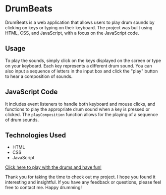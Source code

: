 # DrumBeats

DrumBeats is a web application that allows users to play drum sounds by clicking on keys or typing on their keyboard. The project was built using HTML, CSS, and JavaScript, with a focus on the JavaScript code.

## Usage

To play the sounds, simply click on the keys displayed on the screen or type on your keyboard. Each key represents a different drum sound. You can also input a sequence of letters in the input box and click the "play" button to hear a composition of sounds.

## JavaScript Code

 It includes event listeners to handle both keyboard and mouse clicks, and functions to play the appropriate drum sound when a key is pressed or clicked. The `playComposition` function allows for the playing of a sequence of drum sounds.

## Technologies Used

- HTML
- CSS
- JavaScript



[Click here to play with the drums and have fun!](https://rafaimn.github.io/DrumBeats/)


Thank you for taking the time to check out my project. I hope you found it interesting and insightful. If you have any feedback or questions, please feel free to contact me. Happy drumming!
